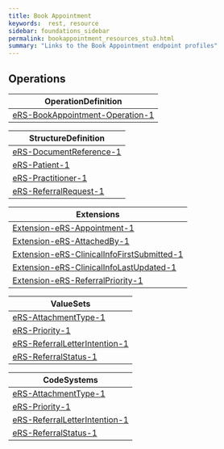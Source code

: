 ```yaml
---
title: Book Appointment 
keywords:  rest, resource
sidebar: foundations_sidebar
permalink: bookappointment_resources_stu3.html
summary: "Links to the Book Appointment endpoint profiles"
---
```


## Operations ##

|OperationDefinition| 
|-------|
|[eRS-BookAppointment-Operation-1](https://fhir.nhs.uk/STU3/OperationDefinition/eRS-BookAppointment-Operation-1/_history/1.0)|  


|StructureDefinition| 
|-------|
|[eRS-DocumentReference-1](https://fhir.nhs.uk/STU3/StructureDefinition/eRS-DocumentReference-1/_history/1.1)|
|[eRS-Patient-1](https://fhir.nhs.uk/STU3/StructureDefinition/eRS-Patient-1/_history/1.0)|
|[eRS-Practitioner-1](https://fhir.nhs.uk/STU3/StructureDefinition/eRS-Practitioner-1/_history/1.0)|
|[eRS-ReferralRequest-1](https://fhir.nhs.uk/STU3/StructureDefinition/eRS-ReferralRequest-1/_history/1.0)|



|Extensions|
|-------|
|[Extension-eRS-Appointment-1](https://fhir.nhs.uk/STU3/StructureDefinition/Extension-eRS-Appointment-1/_history/1.0)|
|[Extension-eRS-AttachedBy-1](https://fhir.nhs.uk/STU3/StructureDefinition/Extension-eRS-AttachedBy-1/_history/1.0)|
|[Extension-eRS-ClinicalInfoFirstSubmitted-1](https://fhir.nhs.uk/STU3/StructureDefinition/Extension-eRS-ClinicalInfoFirstSubmitted-1/_history/1.0)|
|[Extension-eRS-ClinicalInfoLastUpdated-1](https://fhir.nhs.uk/STU3/StructureDefinition/Extension-eRS-ClinicalInfoLastUpdated-1/_history/1.0)|
|[Extension-eRS-ReferralPriority-1](https://fhir.nhs.uk/STU3/StructureDefinition/Extension-eRS-ReferralPriority-1/_history/1.0)|


|ValueSets| 
|-------|
|[eRS-AttachmentType-1](https://fhir.nhs.uk/STU3/ValueSet/eRS-AttachmentType-1/_history/1.0)|
|[eRS-Priority-1](https://fhir.nhs.uk/STU3/ValueSet/eRS-Priority-1/_history/1.0)|
|[eRS-ReferralLetterIntention-1](https://fhir.nhs.uk/STU3/ValueSet/eRS-ReferralLetterIntention-1/_history/1.0)|
|[eRS-ReferralStatus-1](https://fhir.nhs.uk/STU3/ValueSet/eRS-ReferralStatus-1/_history/1.0)|



|CodeSystems|
|-------|
|[eRS-AttachmentType-1](https://fhir.nhs.uk/STU3/CodeSystem/eRS-AttachmentType-1)|
|[eRS-Priority-1](https://fhir.nhs.uk/STU3/CodeSystem/eRS-Priority-1/_history/1.0)|
|[eRS-ReferralLetterIntention-1](https://fhir.nhs.uk/STU3/CodeSystem/eRS-ReferralLetterIntention-1/_history/1.0)|
|[eRS-ReferralStatus-1](https://fhir.nhs.uk/STU3/CodeSystem/eRS-ReferralStatus-1/_history/1.0)|


